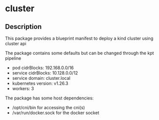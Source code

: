 # cluster

## Description

This package provides a blueprint manifest to deploy a kind cluster using cluster api

The package contains some defaults but can be changed through the kpt pipeline
- pod cidrBlocks: 192.168.0.0/16
- service cidrBlocks: 10.128.0.0/12
- service domain: cluster.local
- kubernetes version: v1.26.3
- workers: 3

The package has some host dependencies:
- /opt/cni/bin for accessing the cni(s)
- /var/run/docker.sock for the docker socket